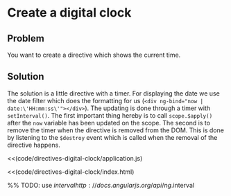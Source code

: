 # Create a digital clock

## Problem

You want to create a directive which shows the current time.


## Solution

The solution is a little directive with a timer. For displaying the date we use the date filter which does the
formatting for us (`<div ng-bind="now | date:\'HH:mm:ss\'"></div>`). The updating is done through a timer with
`setInterval()`. The first important thing hereby is to call `scope.$apply()` after the `now` variable has
been updated on the scope. The second is to remove the timer when the directive is removed from the DOM. This is done
 by listening to the `$destroy` event which is called when the removal of the directive happens.

<<(code/directives-digital-clock/application.js)

<<(code/directives-digital-clock/index.html)


%% TODO: use $interval http://docs.angularjs.org/api/ng.$interval
